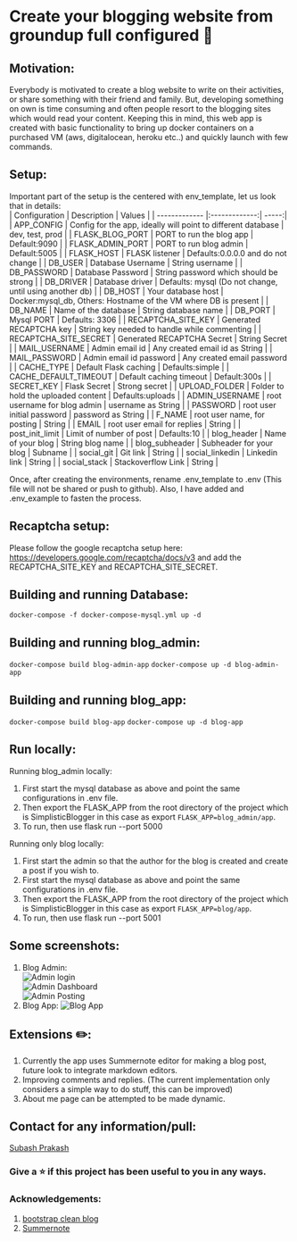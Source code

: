 # Create your blogging website from groundup full configured :notebook:

## Motivation:  
Everybody is motivated to create a blog website to write on their activities, or share something with their friend and family. But, developing something on own is time consuming and often people resort to the blogging sites which would read your content. Keeping this in mind, this web app is created with basic functionality to bring up docker containers on a purchased VM (aws, digitalocean, heroku etc..) and quickly launch with few commands.  

## Setup:  
Important part of the setup is the centered with env_template, let us look that in details:  
| Configuration        | Description           | Values  |
| ------------- |:-------------:| -----:|
| APP_CONFIG      | Config for the app, ideally will point to different database | dev, test, prod |
| FLASK_BLOG_PORT      | PORT to run the blog app     |   Default:9090 |
| FLASK_ADMIN_PORT | PORT to run blog admin      |    Default:5005 |
| FLASK_HOST | FLASK listener | Defaults:0.0.0.0 and do not change |
| DB_USER | Database Username | String username |
| DB_PASSWORD | Database Password | String password which should be strong |
| DB_DRIVER | Database driver | Defaults: mysql (Do not change, until using another db) |
| DB_HOST | Your database host | Docker:mysql_db, Others: Hostname of the VM where DB is present |
| DB_NAME | Name of the database | String database name |
| DB_PORT | Mysql PORT | Defaults: 3306 |
| RECAPTCHA_SITE_KEY | Generated RECAPTCHA key | String key needed to handle while commenting |
| RECAPTCHA_SITE_SECRET | Generated RECAPTCHA Secret | String Secret |
| MAIL_USERNAME | Admin email id | Any created email id as String |
| MAIL_PASSWORD | Admin email id password | Any created email password |
| CACHE_TYPE | Default Flask caching | Defaults:simple |
| CACHE_DEFAULT_TIMEOUT | Default caching timeout | Default:300s |
| SECRET_KEY | Flask Secret | Strong secret |
| UPLOAD_FOLDER | Folder to hold the uploaded content | Defaults:uploads |
| ADMIN_USERNAME | root username for blog admin | username as String |
| PASSWORD | root user initial password | password as String |
| F_NAME | root user name, for posting | String |
| EMAIL | root user email for replies | String |
| post_init_limit | Limit of number of post | Defaults:10 |
| blog_header | Name of your blog | String blog name |
| blog_subheader | Subheader for your blog | Subname |
| social_git | Git link | String |
| social_linkedin | Linkedin link | String |
| social_stack | Stackoverflow Link | String |
  
  
Once, after creating the environments, rename .env_template to .env (This file will not be shared or push to github).  Also, I have added and .env_example to fasten the process.

## Recaptcha setup:  
Please follow the google recaptcha setup here: https://developers.google.com/recaptcha/docs/v3 and add the RECAPTCHA_SITE_KEY and RECAPTCHA_SITE_SECRET. 

## Building and running Database:
`docker-compose -f docker-compose-mysql.yml up -d`

## Building and running blog_admin:
`docker-compose build blog-admin-app`
`docker-compose up -d blog-admin-app`

## Building and running blog_app:
`docker-compose build blog-app`
`docker-compose up -d blog-app`

## Run locally:
Running blog_admin locally:  
1. First start the mysql database as above and point the same configurations in .env file.
2. Then export the FLASK_APP from the root directory of the project which is SimplisticBlogger in this case as export `FLASK_APP=blog_admin/app`.
3. To run, then use flask run --port 5000

Running only blog locally:  
1. First start the admin so that the author for the blog is created and create a post if you wish to.
2. First start the mysql database as above and point the same configurations in .env file.
3. Then export the FLASK_APP from the root directory of the project which is SimplisticBlogger in this case as export `FLASK_APP=blog/app`.
4. To run, then use flask run --port 5001

## Some screenshots:  
1. Blog Admin:  
![Admin login](assets/1.png)  
![Admin Dashboard](assets/2.png)  
![Admin Posting](assets/3.png)    
1. Blog App:
![Blog App](assets/4.png)  

## Extensions :pencil2::  
1. Currently the app uses Summernote editor for making a blog post, future look to integrate markdown editors.  
2. Improving comments and replies. (The current implementation only considers a simple way to do stuff, this can be improved)  
3. About me page can be attempted to be made dynamic.

## Contact for any information/pull:  
[Subash Prakash](https://github.com/prakass1)

### Give a :star: if this project has been useful to you in any ways.

### Acknowledgements:
1. [bootstrap clean blog](https://startbootstrap.com/theme/clean-blog)
2. [Summernote](https://summernote.org/)
